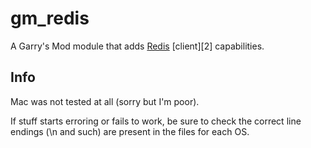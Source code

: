 # gm_redis

A Garry's Mod module that adds [Redis][1] [client][2] capabilities.

## Info

Mac was not tested at all (sorry but I'm poor).

If stuff starts erroring or fails to work, be sure to check the correct line endings (\n and such) are present in the files for each OS.


  [1]: https://redis.io
  [1]: https://github.com/cylix/cpp_redis
